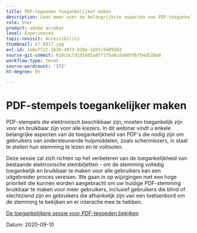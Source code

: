 ```yaml
---
title: PDF-tegoeden toegankelijker maken
description: Lees meer over de belangrijkste aspecten van PDF-toegankelijkheid die nodig zijn om gebruikers van ondersteunende hulpmiddelen, zoals schermlezers, in staat te stellen hun stembiljetten te lezen en te voltooien
role: User
product: adobe acrobat
level: Experienced
topic-revisit: Accessibility
thumbnail: KT-6817.jpg
exl-id: 3a8eff2f-1b39-4073-828e-18bfc5d89dd3
source-git-commit: 018cbcfd1d1605a8ff175a0cda98f0bfb4d528a8
workflow-type: tm+mt
source-wordcount: '172'
ht-degree: 0%

---
```


# PDF-stempels toegankelijker maken

PDF-stempels die elektronisch beschikbaar zijn, moeten toegankelijk zijn voor en bruikbaar zijn voor alle kiezers. In dit webinar vindt u enkele belangrijke aspecten van de toegankelijkheid van PDF&#39;s die nodig zijn om gebruikers van ondersteunende hulpmiddelen, zoals schermlezers, in staat te stellen hun stemming te lezen en te voltooien.

Deze sessie zal zich richten op het verbeteren van de toegankelijkheid van bestaande elektronische stembiljetten - om de stemming volledig toegankelijk en bruikbaar te maken voor alle gebruikers kan een uitgebreider proces vereisen. We gaan in op wijzigingen met een hoge prioriteit die kunnen worden aangebracht om uw huidige PDF-stemming bruikbaar te maken voor meer gebruikers, inclusief gebruikers die blind of slechtziend zijn en gebruikers die afhankelijk zijn van een toetsenbord om de stemming te bekijken en er interactie mee te hebben.

[De toegankelijkere sessie voor PDF-tegoeden bekijken](https://event.on24.com/wcc/r/2620020/599427B9BC7DA6BB34A4D46EB0EB1F63)

Datum: 2020-09-10
